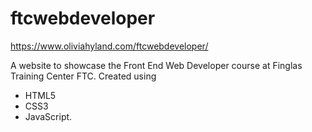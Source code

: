 # ftcwebdeveloper
https://www.oliviahyland.com/ftcwebdeveloper/

A website to showcase the Front End Web Developer course at Finglas Training Center FTC.
Created using
  - HTML5
  - CSS3
  - JavaScript.

